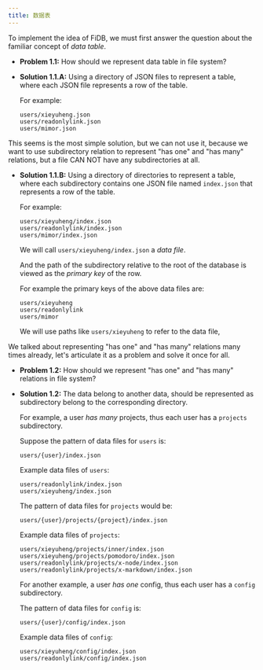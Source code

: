 ```yaml
---
title: 数据表
---
```


To implement the idea of FiDB,
we must first answer the question about
the familiar concept of _data table_.

- **Problem 1.1:** How should we represent data table in file system?

- **Solution 1.1.A:** Using a directory of JSON files to represent a table,
  where each JSON file represents a row of the table.

  For example:

  ```
  users/xieyuheng.json
  users/readonlylink.json
  users/mimor.json
  ```

This seems is the most simple solution, but we can not use it,
because we want to use subdirectory relation
to represent "has one" and "has many" relations,
but a file CAN NOT have any subdirectories at all.

- **Solution 1.1.B:** Using a directory of directories to represent a table,
  where each subdirectory contains one JSON file named `index.json`
  that represents a row of the table.

  For example:

  ```
  users/xieyuheng/index.json
  users/readonlylink/index.json
  users/mimor/index.json
  ```

  We will call `users/xieyuheng/index.json` a _data file_.

  And the path of the subdirectory relative to the root of the database
  is viewed as the _primary key_ of the row.

  For example the primary keys of the above data files are:

  ```
  users/xieyuheng
  users/readonlylink
  users/mimor
  ```

  We will use paths like `users/xieyuheng` to refer to the data file,

We talked about representing "has one" and "has many" relations
many times already, let's articulate it as a problem
and solve it once for all.

- **Problem 1.2:** How should we represent "has one" and "has many" relations in file system?

- **Solution 1.2:** The data belong to another data,
  should be represented as subdirectory
  belong to the corresponding directory.

  For example, a user _has many_ projects,
  thus each user has a `projects` subdirectory.

  Suppose the pattern of data files for `users` is:

  ```
  users/{user}/index.json
  ```

  Example data files of `users`:

  ```
  users/readonlylink/index.json
  users/xieyuheng/index.json
  ```

  The pattern of data files for `projects` would be:

  ```
  users/{user}/projects/{project}/index.json
  ```

  Example data files of `projects`:

  ```
  users/xieyuheng/projects/inner/index.json
  users/xieyuheng/projects/pomodoro/index.json
  users/readonlylink/projects/x-node/index.json
  users/readonlylink/projects/x-markdown/index.json
  ```

  For another example, a user _has one_ config,
  thus each user has a `config` subdirectory.

  The pattern of data files for `config` is:

  ```
  users/{user}/config/index.json
  ```

  Example data files of `config`:

  ```
  users/xieyuheng/config/index.json
  users/readonlylink/config/index.json
  ```
